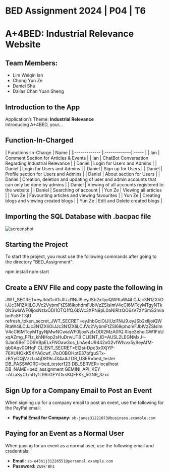# BED Assignment 2024 | P04 | T6 
# A+4BED: Industrial Relevance Website

## Team Members:
- Lim Weiqin Ian
- Chong Yun Ze
- Daniel Sha
- Dallas Chan Yuan Sheng 

## Introduction to the App
Application’s Theme: **Industrial Relevance** <br> 
Introducing A+4BED, your...


## Function-In-Charged

| Functions-In-Charge        | Name           |
|:------------- |:-------------|:----- |
| Ian | Comment Section for Articles & Events |
| Ian | ChatBot Conversation Regarding Industrial Relevance  |
| Daniel  | Login for Users and Admins  |
| Daniel  | Login for Users and Admins  |
| Daniel  | Sign up for Users  |
| Daniel  | Profile section for Users and Admins  |
| Daniel  | About section for Users |
| Daniel  | Creation, deletion and updating of user and admin accounts that can only be done by admins  |
| Daniel  | Viewing of all accounts registered to the website  |
| Daniel  | Searching of account  |
| Yun Ze  | Viewing all articles  |
| Yun Ze  | Favouriting articles and viewing favourites  |
| Yun Ze  | Creating blogs and viewing created blogs  |
| Yun Ze  | Edit and Delete created blogs  |

## Importing the SQL Database with .bacpac file
![screenshot](./public/images/Step-1.png.png)

## Starting the Project
To start the project, you must use the following commands after going to the directory "BED_Assignment":

npm install
npm start

## Create a ENV File and copy paste the following in
JWT_SECRET=eyJhbGciOiJIUzI1NiJ9.eyJSb2xlIjoiQWRtaW4iLCJJc3N1ZXIiOiJJc3N1ZXIiLCJVc2VybmFtZSI6IkphdmFJblVzZSIsImV4cCI6MTcyMTgyNTk0NSwiaWF0IjoxNzIxODI1OTQ1fQ.6bWc3XPN9pL0aNlRlzQO6sV7zYSmS2miabnPc8FT3jU
refresh_token_secret_JWT_SECRET=eyJhbGciOiJIUzI1NiJ9.eyJSb2xlIjoiQWRtaW4iLCJJc3N1ZXIiOiJJc3N1ZXIiLCJVc2VybmFtZSI6IkphdmFJblVzZSIsImV4cCI6MTcyMTgyNjMwNCwiaWF0IjoxNzIxODI2MzA0fQ.XIqe3ehqiGW1FbUxqAZmg_FFIz_khNHop2sHuDrwUT8
CLIENT_ID=AUSL2LEGNMxJ--SJanS9eTDD9VBpELxFNOaw3os_LhAe4U9442xG2vfWIvvx5y9eyAfM-qb0Aqv0QHqF 
CLIENT_SECRET=EI2si-Dpc3x0XjYP-76XUHOkK5XYA6cwf_i7oO0BOHptE37bfguSTx-zBYyOQjVzzLu4jD8f9cJX4a4J
DB_USER=bed_tester
DB_PASSWORD=bed_tester123
DB_SERVER=localhost
DB_NAME=bed_assignment
GEMINI_API_KEY =AIzaSyCLmDy1L9RrGEYiDksKQEFKk_5GN9_3zxc


## Sign Up for a Company Email to Post an Event
When signing up for a company email to post an event, use the following for the PayPal email:
- **PayPal Email for Company:** `sb-janes31221073@business.example.com`

## Paying for an Event as a Normal User
When paying for an event as a normal user, use the following email and credentials:
- **Email:** `sb-e43b1j31226551@personal.example.com`
- **Password:** `Z&9k'Bh1`






